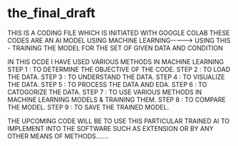 # the_final_draft
THIS IS A CODING FILE WHICH IS INITIATED WITH GOOGLE COLAB
THESE CODES ARE AN AI MODEL USING MACHINE LEARNING-----> USING THIS - TRAINING THE MODEL FOR THE SET OF GIVEN DATA AND CONDITION





IN THIS OCDE I HAVE USED VARIOUS METHODS IN MACHINE LEARNING 
STEP 1 : TO DETERMINE THE OBJECTIVE OF THE CODE.
STEP 2 : TO LOAD THE DATA.
STEP 3 : TO UNDERSTAND THE DATA.
STEP 4 : TO VISUALIZE THE DATA.
STEP 5 : TO PROCESS THE DATA AND EDA.
STEP 6 : TO CATOGORIZE THE DATA.
STEP 7 : TO USE VARIOUS METHODS IN MACHINE LEARNING MODELS & TRAINING THEM.
STEP 8 : TO COMPARE THE MODEL.
STEP 9 : TO SAVE THE TRAINED MODEL.


THE UPCOMING CODE WILL BE TO USE THIS PARTICULAR TRAINED AI TO IMPLEMENT INTO THE SOFTWARE SUCH AS EXTENSION OR BY ANY OTHER MEANS OF METHODS.......
